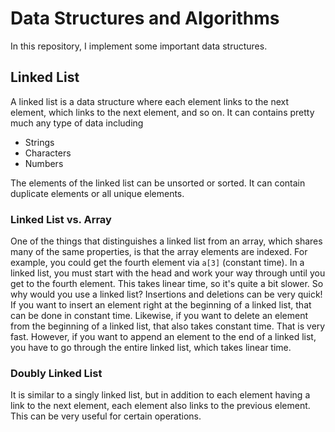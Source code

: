 # Data Structures and Algorithms
In this repository, I implement some important data structures. 

## Linked List
A linked list is a data structure where each element links to the next element, which links to the next element, and so on. It can contains pretty much any type of data including
- Strings
- Characters
- Numbers

The elements of the linked list can be unsorted or sorted. It can contain duplicate elements or all unique elements. 

### Linked List vs. Array

One of the things that distinguishes a linked list from an array, which shares many of the same properties, is that the array elements are indexed. For example, you could get the fourth element via `a[3]` (constant time). In a linked list, you must start with the head and work your way through until you get to the fourth element. This takes linear time, so it's quite a bit slower. So why would you use a linked list? Insertions and deletions can be very quick! If you want to insert an element right at the beginning of a linked list, that can be done in constant time. Likewise, if you want to delete an element from the beginning of a linked list, that also takes constant time. That is very fast. However, if you want to append an element to the end of a linked list, you have to go through the entire linked list, which takes linear time. 

### Doubly Linked List
It is similar to a singly linked list, but in addition to each element having a link to the next element, each element also links to the previous element. This can be very useful for certain operations. 